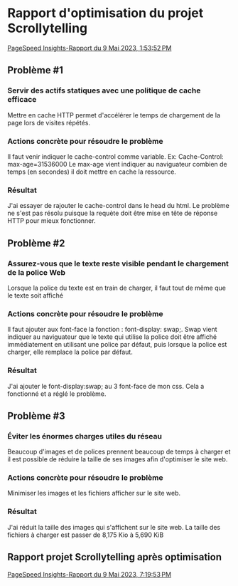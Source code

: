 # Rapport d'optimisation du projet Scrollytelling

[PageSpeed Insights-Rapport du 9 Mai 2023, 1:53:52 PM](https://pagespeed.web.dev/analysis/https-alexisbolduc1-github-io-Alexis_Bolduc-scrollytelling/9zvemma2ry?form_factor=desktop)

## Problème #1
### Servir des actifs statiques avec une politique de cache efficace
Mettre en cache HTTP permet d'accélérer le temps de chargement de la page lors de visites répétés.
### Actions concrète pour résoudre le problème
Il faut venir indiquer le cache-control comme variable.
Ex: Cache-Control: max-age=31536000
Le max-age vient indiquer au naviguateur combien de temps (en secondes) il doit mettre en cache la ressource.
### Résultat
J'ai essayer de rajouter le cache-control dans le head du html.
Le problème ne s'est pas résolu puisque la requète doit être mise en tête de réponse HTTP pour mieux fonctionner.

## Problème #2
### Assurez-vous que le texte reste visible pendant le chargement de la police Web
Lorsque la police du texte est en train de charger, il faut tout de même que le texte soit affiché
### Actions concrète pour résoudre le problème
Il faut ajouter aux font-face la fonction : font-display: swap;. 
Swap vient indiquer au naviguateur que le texte qui utilise la police doit être affiché immédiatement en utilisant une police par défaut, puis lorsque la police est charger, elle remplace la police par défaut.
### Résultat
J'ai ajouter le font-display:swap; au 3 font-face de mon css.
Cela a fonctionné et a réglé le problème.

## Problème #3
### Éviter les énormes charges utiles du réseau
Beaucoup d'images et de polices prennent beaucoup de temps à charger et il est possible de réduire la taille de ses images afin d'optimiser le site web.
### Actions concrète pour résoudre le problème
Minimiser les images et les fichiers afficher sur le site web.
### Résultat
J'ai réduit la taille des images qui s'affichent sur le site web.
La taille des fichiers à charger est passer de 8,175 Kio à 5,690 KiB

## Rapport projet Scrollytelling après optimisation
[PageSpeed Insights-Rapport du 9 Mai 2023, 7:19:53 PM](https://pagespeed.web.dev/analysis/https-alexisbolduc1-github-io-Alexis_Bolduc-scrollytelling/n52qcu6av3?form_factor=desktop)

